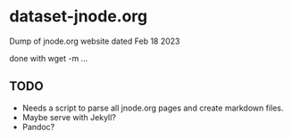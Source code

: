 # dataset-jnode.org

Dump of jnode.org website dated Feb 18 2023

done with wget -m ...

## TODO

* Needs a script to parse all jnode.org pages and create markdown files.
* Maybe serve with Jekyll?
* Pandoc?

